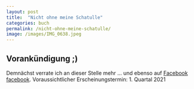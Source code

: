 ```yaml
---
layout: post
title:  "Nicht ohne meine Schatulle"
categories: buch
permalink: /nicht-ohne-meine-schatulle/
image: /images/IMG_0638.jpeg
---
```



## Vorankündigung ;)

Demnächst verrate ich an dieser Stelle mehr ... und ebenso auf [Facebook] [facebook].
Voraussichtlicher Erscheinungstermin: 1. Quartal 2021

[facebook]: https://www.facebook.com/schreibendeApothekerin/










